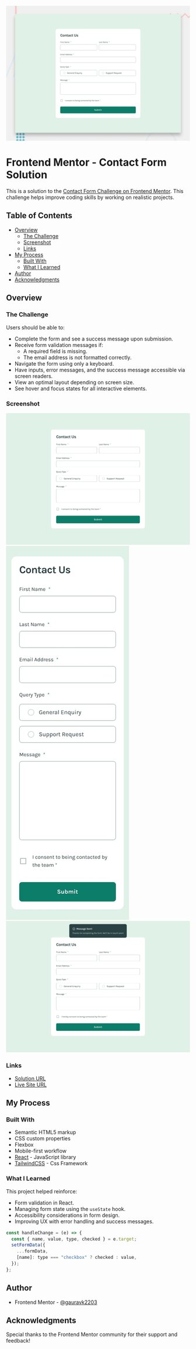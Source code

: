 ![Preview](./src/design/desktop-preview.jpg)

# Frontend Mentor - Contact Form Solution

This is a solution to the [Contact Form Challenge on Frontend Mentor](https://www.frontendmentor.io/challenges/contact-form--G-hYlqKJj). This challenge helps improve coding skills by working on realistic projects.

## Table of Contents

- [Overview](#overview)
  - [The Challenge](#the-challenge)
  - [Screenshot](#screenshot)
  - [Links](#links)
- [My Process](#my-process)
  - [Built With](#built-with)
  - [What I Learned](#what-i-learned)
- [Author](#author)
- [Acknowledgments](#acknowledgments)

## Overview

### The Challenge

Users should be able to:

- Complete the form and see a success message upon submission.
- Receive form validation messages if:
  - A required field is missing.
  - The email address is not formatted correctly.
- Navigate the form using only a keyboard.
- Have inputs, error messages, and the success message accessible via screen readers.
- View an optimal layout depending on screen size.
- See hover and focus states for all interactive elements.

### Screenshot

![Project Screenshot](./src/design/desktop-design.jpg)
![Project Screenshot](./src/design/mobile-design.jpg)
![Project Screenshot](./src/design/success-state.jpg)

### Links

- [Solution URL](https://your-solution-url.com)
- [Live Site URL](https://your-live-site-url.com)

## My Process

### Built With

- Semantic HTML5 markup
- CSS custom properties
- Flexbox
- Mobile-first workflow
- [React](https://reactjs.org/) - JavaScript library
- [TailwindCSS](https://Tailwindcss.org/) - Css Framework

### What I Learned

This project helped reinforce:

- Form validation in React.
- Managing form state using the `useState` hook.
- Accessibility considerations in form design.
- Improving UX with error handling and success messages.

```js
const handleChange = (e) => {
  const { name, value, type, checked } = e.target;
  setFormData({
    ...formData,
    [name]: type === "checkbox" ? checked : value,
  });
};
```

## Author

- Frontend Mentor - [@gauravk2203](https://www.frontendmentor.io/profile/gauravk2203)

## Acknowledgments

Special thanks to the Frontend Mentor community for their support and feedback!